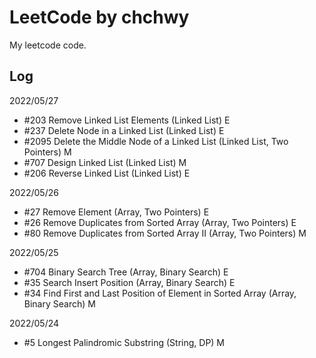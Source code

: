 # LeetCode by chchwy

My leetcode code. 

## Log

2022/05/27
- #203 Remove Linked List Elements (Linked List) E
- #237 Delete Node in a Linked List (Linked List) E
- #2095 Delete the Middle Node of a Linked List (Linked List, Two Pointers) M
- #707 Design Linked List (Linked List) M
- #206 Reverse Linked List (Linked List) E

2022/05/26

- #27 Remove Element (Array, Two Pointers) E
- #26 Remove Duplicates from Sorted Array (Array, Two Pointers) E
- #80 Remove Duplicates from Sorted Array II (Array, Two Pointers) M

2022/05/25

- #704 Binary Search Tree (Array, Binary Search) E
- #35  Search Insert Position (Array, Binary Search) E
- #34  Find First and Last Position of Element in Sorted Array (Array, Binary Search) M

2022/05/24

- #5 Longest Palindromic Substring (String, DP) M